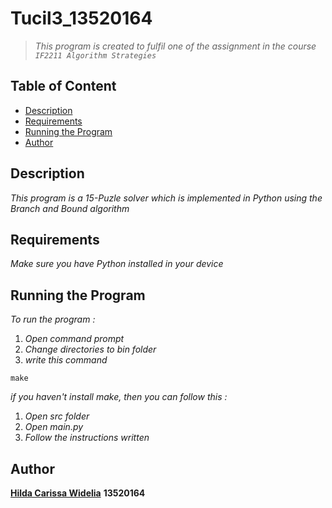 # Tucil3_13520164

>_This program is created to fulfil one of the assignment in the course `IF2211 Algorithm Strategies`_<br/>
>

## Table of Content
* [Description](#Description)
* [Requirements](#Requirements)
* [Running the Program](#Running-the-Program)
* [Author](#Author)

## Description
_This program is a 15-Puzle solver which is implemented in Python using the Branch and Bound algorithm_

## Requirements
_Make sure you have Python installed in your device_

## Running the Program
_To run the program :_
1. _Open command prompt_
2. _Change directories to bin folder_
3. _write this command_
```
make
```
_if you haven't install make, then you can follow this :_
1. _Open src folder_
2. _Open main.py_
3. _Follow the instructions written_
## Author
<tr>
      <td><a href="https://github.com/hcarissa"><b>Hilda Carissa Widelia</b></a></td>
      <td><b>13520164</b></td>
    </tr>